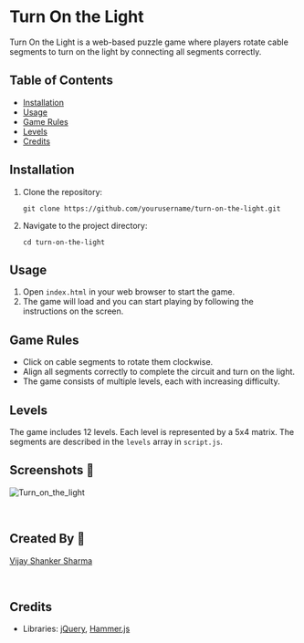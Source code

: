 # Turn On the Light

Turn On the Light is a web-based puzzle game where players rotate cable segments to turn on the light by connecting all segments correctly.

## Table of Contents

- [Installation](#installation)
- [Usage](#usage)
- [Game Rules](#game-rules)
- [Levels](#levels)
- [Credits](#credits)

## Installation

1. Clone the repository:
    ```
    git clone https://github.com/yourusername/turn-on-the-light.git
    ```
2. Navigate to the project directory:
    ```
    cd turn-on-the-light
    ```

## Usage

1. Open `index.html` in your web browser to start the game.
2. The game will load and you can start playing by following the instructions on the screen.

## Game Rules

- Click on cable segments to rotate them clockwise.
- Align all segments correctly to complete the circuit and turn on the light.
- The game consists of multiple levels, each with increasing difficulty.

## Levels

The game includes 12 levels. Each level is represented by a 5x4 matrix. The segments are described in the `levels` array in `script.js`.

## **Screenshots 📸**

![Turn_on_the_light](https://github.com/kunjgit/GameZone/assets/images/turnonthelight.jpg)

<br>

## **Created By 👦**

[Vijay Shanker Sharma](https://github.com/thevijayshankersharma)

<br>

## Credits
- Libraries: [jQuery](https://jquery.com/), [Hammer.js](https://hammerjs.github.io/)


